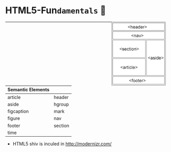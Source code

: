 # HTML5-Fun`damentals` :whale2:
<img align="right" height="200" src="/images/img_sem_elements.gif">

---


| Semantic Elements |					| 
| ------------------|------------------ |
| article           | header            |   
| aside             | hgroup            |   
| figcaption        | mark              |     
| figure            | nav               |
| footer            | section           | 
| time              |   				|

- HTML5 shiv is inculed in http://modernizr.com/